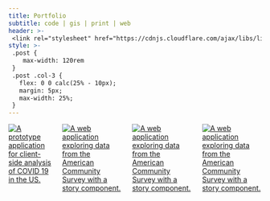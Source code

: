 ```yaml
---
title: Portfolio
subtitle: code | gis | print | web
header: >-
 <link rel="stylesheet" href="https://cdnjs.cloudflare.com/ajax/libs/lightgallery-js/1.3.0/css/lightgallery.min.css" />
style: >-
 .post {
    max-width: 120rem
 }
 .post .col-3 {
   flex: 0 0 calc(25% - 10px);
   margin: 5px;
   max-width: 25%;
 }
---
```

<div class="columns row" id="lightgallery">
<a class="col-3" data-sub-html="A prototype application for client-side analysis of COVID 19 in the US. <br><a href='https://pandemix.getbounds.com/' target='_blank'>Project Link</a>" href="https://malcolmmeyer.com/img/pandemix_web.jpg" >
  <img loading="lazy" data-src="https://malcolmmeyer.com/img/thumbs/pandemix_web.webp"  src="https://malcolmmeyer.com/img/thumbs/pandemix_web.webp" alt="A prototype application for client-side analysis of COVID 19 in the US.">
</a>
<a class="col-3" data-sub-html="A web application exploring data from the American Community Survey with a story component. <br><a href='https://www.ovrdc.org/apps/block-group-explorer.html#8/40.129/-82.719' target='_blank'>Project Link</a>" href="img/01-ohio-block-group-explorer-explorer-story-with-3d-views.png" >
  <img loading="lazy" data-src="https://malcolmmeyer.com/img/thumbs/01-ohio-block-group-explorer-explorer-story-with-3d-views.webp"  src="https://malcolmmeyer.com/img/thumbs/01-ohio-block-group-explorer-explorer-story-with-3d-views.webp" alt="A web application exploring data from the American Community Survey with a story component.">
</a>
<a class="col-3" data-sub-html="A web application exploring data from the American Community Survey with a story component. <br><a href='https://www.ovrdc.org/apps/block-group-explorer.html#8/40.129/-82.719' target='_blank'>Project Link</a>" href="img/01-ohio-block-group-explorer-explorer-story-with-3d-views.png" >
  <img loading="lazy" data-src="https://malcolmmeyer.com/img/thumbs/01-ohio-block-group-explorer-explorer-story-with-3d-views.webp"  src="https://malcolmmeyer.com/img/thumbs/01-ohio-block-group-explorer-explorer-story-with-3d-views.webp" alt="A web application exploring data from the American Community Survey with a story component.">
</a>
<a class="col-3" data-sub-html="A web application exploring data from the American Community Survey with a story component. <br><a href='https://www.ovrdc.org/apps/block-group-explorer.html#8/40.129/-82.719' target='_blank'>Project Link</a>" href="img/01-ohio-block-group-explorer-explorer-story-with-3d-views.png" >
  <img loading="lazy" data-src="https://malcolmmeyer.com/img/thumbs/01-ohio-block-group-explorer-explorer-story-with-3d-views.webp"  src="https://malcolmmeyer.com/img/thumbs/01-ohio-block-group-explorer-explorer-story-with-3d-views.webp" alt="A web application exploring data from the American Community Survey with a story component.">
</a>
</div>

<script src="https://cdnjs.cloudflare.com/ajax/libs/lightgallery-js/1.3.0/js/lightgallery.min.js"></script>
<script defer src="https://cdnjs.cloudflare.com/ajax/libs/lg-share/1.2.1/lg-share.min.js"></script>
<script defer src="https://cdnjs.cloudflare.com/ajax/libs/lg-zoom/1.2.1/lg-zoom.min.js"></script>
<script defer src="https://cdnjs.cloudflare.com/ajax/libs/lg-thumbnail/1.2.1/lg-thumbnail.min.js"></script>
<script defer src="https://unpkg.com/webp-hero@0.0.0-dev.21/dist-cjs/polyfills.js"></script>
<script defer src="https://unpkg.com/webp-hero@0.0.0-dev.21/dist-cjs/webp-hero.bundle.js"></script>
<script>

  /*https://jenil.github.io/chota/#docs*/

  var gallery = document.getElementById("lightgallery")

  window.onload = function() {

  lightGallery(gallery, {
      mode: 'lg-fade',
      speed: 800,
      preload: 2,
      thumbnail: true
    });

    function canUseWebP() {
      var elem = document.createElement('canvas');
      if (!!(elem.getContext && elem.getContext('2d'))) {
          // was able or not to get WebP representation
          return elem.toDataURL('image/webp').indexOf('data:image/webp') == 0;
      }
      // very old browser like IE 8, canvas not supported
      return false;
    }

    var webp = canUseWebP()
    console.log("can this page use webp images?", webp)

    if (!webp) {
      var webpMachine = new webpHero.WebpMachine()
      webpMachine.polyfillDocument()
    }

  }
</script>
